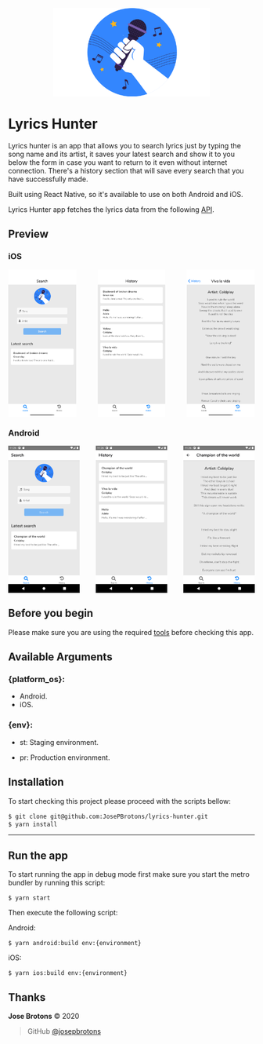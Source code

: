 <div style="display:flex;flex-direction:row;justify-content: center;align-items: center">
    <img src="src/assets/img/logo.png" alt="logo" height="180" />
</div>

# Lyrics Hunter

Lyrics hunter is an app that allows you to search lyrics just by typing the song name and its artist, it saves your latest search and show it to you below the form in case you want to return to it even without internet connection. There's a history section that will save every search that you have successfully made. 

Built using React Native, so it's available to use on both Android and iOS.

Lyrics Hunter app fetches the lyrics data from the following [API](https://lyricsovh.docs.apiary.io/).

## Preview

### iOS
<div style="display:flex;flex-direction:row;justify-content: space-between">
    <img src="screenshots/ios/lyrics_hunter_home.png" alt="home" height="300" />
    <img src="screenshots/ios/lyrics_hunter_history.png" alt="history" height="300" />
    <img src="screenshots/ios/lyrics_hunter_detail.png" alt="detail" height="300" />
</div>

### Android
<div style="display:flex;flex-direction:row;justify-content: space-between">
    <img src="screenshots/android/lyrics_hunter_home.png" alt="home" height="300" />
    <img src="screenshots/android/lyrics_hunter_history.png" alt="history" height="300" />
    <img src="screenshots/android/lyrics_hunter_detail.png" alt="detail" height="300" />
</div>

## Before you begin
Please make sure you are using the required [tools](https://github.com/JosePBrotons/mobile-dev-tools) before checking this app.

## Available Arguments

### {platform_os}:
- Android.
- iOS.

### {env}:

- st: Staging environment.

- pr: Production environment.

## Installation
To start checking this project please proceed with the scripts bellow:

    $ git clone git@github.com:JosePBrotons/lyrics-hunter.git
    $ yarn install
----

## Run the app
To start running the app in debug mode first make sure you start the metro bundler by running this script:

    $ yarn start

Then execute the following script:

Android: 

    $ yarn android:build env:{environment}
    
iOS: 

    $ yarn ios:build env:{environment}

Thanks
------

**Jose Brotons** © 2020

> GitHub [@josepbrotons](https://github.com/JosePBrotons)
